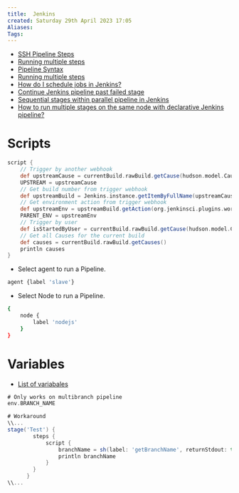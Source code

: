 ```yaml
---
title:  Jenkins
created: Saturday 29th April 2023 17:05
Aliases: 
Tags: 
---
```


- [SSH Pipeline Steps](https://github.com/jenkinsci/ssh-steps-plugin#configuration)
- [Running multiple steps](https://www.jenkins.io/doc/pipeline/tour/running-multiple-steps/#running-multiple-steps)
- [Pipeline Syntax](https://www.jenkins.io/doc/book/pipeline/syntax/)
- [Running multiple steps](https://www.jenkins.io/doc/pipeline/tour/running-multiple-steps/)
- [How do I schedule jobs in Jenkins?](https://stackoverflow.com/questions/12472645/how-do-i-schedule-jobs-in-jenkins)
- [Continue Jenkins pipeline past failed stage](https://stackoverflow.com/questions/40600621/continue-jenkins-pipeline-past-failed-stage)
- [Sequential stages within parallel pipeline in Jenkins](https://stackoverflow.com/questions/59688963/sequential-stages-within-parallel-pipeline-in-jenkins)
- [How to run multiple stages on the same node with declarative Jenkins pipeline?](https://stackoverflow.com/questions/44870978/how-to-run-multiple-stages-on-the-same-node-with-declarative-jenkins-pipeline)

# Scripts

```groovy
script {
    // Trigger by another webhook
    def upstreamCause = currentBuild.rawBuild.getCause(hudson.model.Cause$UpstreamCause)
    UPSTREAM = upstreamCause
    // Get build number from trigger webhook
	def upstreamBuild = Jenkins.instance.getItemByFullName(upstreamCause?.upstreamProject).getBuildByNumber(upstreamCause?.upstreamBuild)
    // Get environment action from trigger webhook
	def upstreamEnv = upstreamBuild.getAction(org.jenkinsci.plugins.workflow.cps.EnvActionImpl).getEnvironment()
	PARENT_ENV = upstreamEnv
    // Trigger by user
    def isStartedByUser = currentBuild.rawBuild.getCause(hudson.model.Cause$UserIdCause) != null
    // Get all Causes for the current build
    def causes = currentBuild.rawBuild.getCauses()
    println causes
}
```

- Select agent to run a Pipeline.

```bash
agent {label 'slave'}
```

- Select Node to run a Pipeline.

```bash
{
    node {
        label 'nodejs'
    }
}
```
# Variables

- [List of variabales](https://www.perforce.com/manuals/jenkins/Content/P4Jenkins/variable-expansion.html)

```groovy
# Only works on multibranch pipeline
env.BRANCH_NAME

# Workaround
\\...
stage('Test') {
        steps {
            script {
                branchName = sh(label: 'getBranchName', returnStdout: true, script: 'git rev-parse --abbrev-ref HEAD').trim()
                println branchName
            }   
        }
      } 
\\...
```